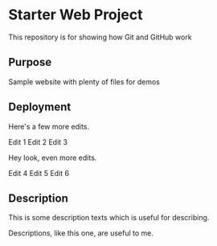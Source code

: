 # Starter Web Project

This repository is for showing how Git and GitHub work

## Purpose

Sample website with plenty of files for demos

## Deployment

Here's a few more edits.

Edit 1
Edit 2
Edit 3

Hey look, even more edits.

Edit 4
Edit 5
Edit 6

## Description

This is some description texts which is useful for describing.

Descriptions, like this one, are useful to me.